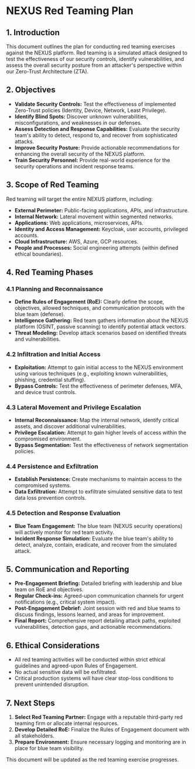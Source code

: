 # NEXUS Red Teaming Plan

## 1. Introduction

This document outlines the plan for conducting red teaming exercises against the NEXUS platform. Red teaming is a simulated attack designed to test the effectiveness of our security controls, identify vulnerabilities, and assess the overall security posture from an attacker's perspective within our Zero-Trust Architecture (ZTA).

## 2. Objectives

- **Validate Security Controls:** Test the effectiveness of implemented Zero-Trust policies (Identity, Device, Network, Least Privilege).
- **Identify Blind Spots:** Discover unknown vulnerabilities, misconfigurations, and weaknesses in our defenses.
- **Assess Detection and Response Capabilities:** Evaluate the security team's ability to detect, respond to, and recover from sophisticated attacks.
- **Improve Security Posture:** Provide actionable recommendations for enhancing the overall security of the NEXUS platform.
- **Train Security Personnel:** Provide real-world experience for the security operations and incident response teams.

## 3. Scope of Red Teaming

Red teaming will target the entire NEXUS platform, including:

- **External Perimeter:** Public-facing applications, APIs, and infrastructure.
- **Internal Network:** Lateral movement within segmented networks.
- **Applications:** Web applications, microservices, APIs.
- **Identity and Access Management:** Keycloak, user accounts, privileged accounts.
- **Cloud Infrastructure:** AWS, Azure, GCP resources.
- **People and Processes:** Social engineering attempts (within defined ethical boundaries).

## 4. Red Teaming Phases

### 4.1 Planning and Reconnaissance

- **Define Rules of Engagement (RoE):** Clearly define the scope, objectives, allowed techniques, and communication protocols with the blue team (defense).
- **Intelligence Gathering:** Red team gathers information about the NEXUS platform (OSINT, passive scanning) to identify potential attack vectors.
- **Threat Modeling:** Develop attack scenarios based on identified threats and vulnerabilities.

### 4.2 Infiltration and Initial Access

- **Exploitation:** Attempt to gain initial access to the NEXUS environment using various techniques (e.g., exploiting known vulnerabilities, phishing, credential stuffing).
- **Bypass Controls:** Test the effectiveness of perimeter defenses, MFA, and device trust controls.

### 4.3 Lateral Movement and Privilege Escalation

- **Internal Reconnaissance:** Map the internal network, identify critical assets, and discover additional vulnerabilities.
- **Privilege Escalation:** Attempt to gain higher levels of access within the compromised environment.
- **Bypass Segmentation:** Test the effectiveness of network segmentation policies.

### 4.4 Persistence and Exfiltration

- **Establish Persistence:** Create mechanisms to maintain access to the compromised systems.
- **Data Exfiltration:** Attempt to exfiltrate simulated sensitive data to test data loss prevention controls.

### 4.5 Detection and Response Evaluation

- **Blue Team Engagement:** The blue team (NEXUS security operations) will actively monitor for red team activity.
- **Incident Response Simulation:** Evaluate the blue team's ability to detect, analyze, contain, eradicate, and recover from the simulated attack.

## 5. Communication and Reporting

- **Pre-Engagement Briefing:** Detailed briefing with leadership and blue team on RoE and objectives.
- **Regular Check-ins:** Agreed-upon communication channels for urgent notifications (e.g., critical system impact).
- **Post-Engagement Debrief:** Joint session with red and blue teams to discuss findings, lessons learned, and areas for improvement.
- **Final Report:** Comprehensive report detailing attack paths, exploited vulnerabilities, detection gaps, and actionable recommendations.

## 6. Ethical Considerations

- All red teaming activities will be conducted within strict ethical guidelines and agreed-upon Rules of Engagement.
- No actual sensitive data will be exfiltrated.
- Critical production systems will have clear stop-loss conditions to prevent unintended disruption.

## 7. Next Steps

1.  **Select Red Teaming Partner:** Engage with a reputable third-party red teaming firm or allocate internal resources.
2.  **Develop Detailed RoE:** Finalize the Rules of Engagement document with all stakeholders.
3.  **Prepare Environment:** Ensure necessary logging and monitoring are in place for blue team visibility.

This document will be updated as the red teaming exercise progresses.
